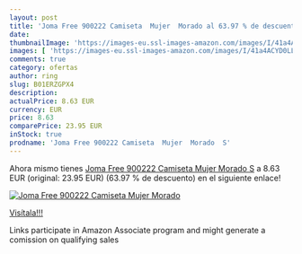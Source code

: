 ```yaml
---
layout: post
title: 'Joma Free 900222 Camiseta  Mujer  Morado al 63.97 % de descuento'
date: 
thumbnailImage: 'https://images-eu.ssl-images-amazon.com/images/I/41a4ACYD0LL._SL200_.jpg'
images: [ 'https://images-eu.ssl-images-amazon.com/images/I/41a4ACYD0LL._SL200_.jpg' ]
comments: true
category: ofertas
author: ring
slug: B01ERZGPX4
description:
actualPrice: 8.63 EUR
currency: EUR
price: 8.63
comparePrice: 23.95 EUR
inStock: true
prodname: 'Joma Free 900222 Camiseta  Mujer  Morado  S'
---
```


Ahora mismo tienes [Joma Free 900222 Camiseta  Mujer  Morado  S](https://www.amazon.es/dp/B01ERZGPX4/?tag=tolees-21) a 8.63 EUR (original: 23.95 EUR) (63.97 %  de descuento) en el siguiente enlace!

[![Joma Free 900222 Camiseta  Mujer  Morado](https://images-eu.ssl-images-amazon.com/images/I/41a4ACYD0LL._SL200_.jpg)](https://www.amazon.es/dp/B01ERZGPX4/?tag=tolees-21)

[Visítala!!!](https://www.amazon.es/dp/B01ERZGPX4/?tag=tolees-21)

Links participate in Amazon Associate program and might generate a comission on qualifying sales
